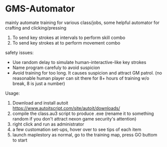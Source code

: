 # GMS-Automator
mainly automate training for various class/jobs, some helpful automator for crafting and clicking/pressing


1. To send key strokes at intervals to perform skill combo
2. To send key strokes at to perform movement combo


safety issues:
* Use random delay to simulate human-interactive-like key strokes
* Name program carefuly to avoid suspicion
* Avoid training for too long. It causes suspicion and attract GM patrol. (no reasonable human player can sit there for 8+ hours of training w/o break, 8 is just a number)

Usage:

1. Download and install autoit https://www.autoitscript.com/site/autoit/downloads/
2. compile the class.au3 script to produce .exe (rename it to something random if you don't attract nexon game security's attention)
3. right click and run as administrator
4. a few customation set-ups, hover over to see tips of each item
5. launch maplestory as normal, go to the training map, press GO buttom to start
